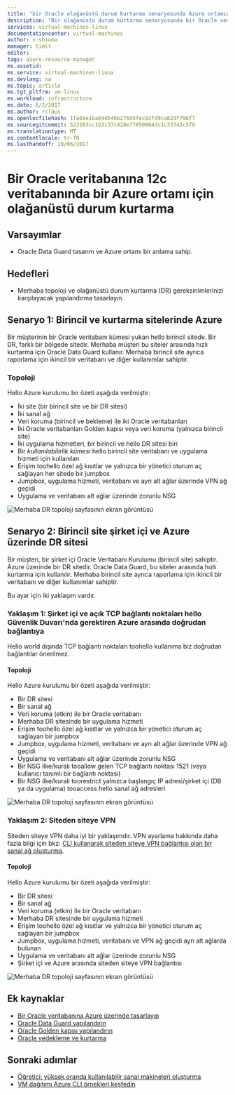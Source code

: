 ```yaml
---
title: "bir Oracle olağanüstü durum kurtarma senaryosunda Azure ortamınızda aaaOverview | Microsoft Docs"
description: "Bir olağanüstü durum kurtarma senaryosunda bir Oracle veritabanına 12c veritabanı Azure ortamınızda için"
services: virtual-machines-linux
documentationcenter: virtual-machines
author: v-shiuma
manager: timlt
editor: 
tags: azure-resource-manager
ms.assetid: 
ms.service: virtual-machines-linux
ms.devlang: na
ms.topic: article
ms.tgt_pltfrm: vm-linux
ms.workload: infrastructure
ms.date: 6/2/2017
ms.author: rclaus
ms.openlocfilehash: 1fa69e1ba044b46b27695fec92fd9ca82df796f7
ms.sourcegitcommit: 523283cc1b3c37c428e77850964dc1c33742c5f0
ms.translationtype: MT
ms.contentlocale: tr-TR
ms.lasthandoff: 10/06/2017
---
```

# <a name="disaster-recovery-for-an-oracle-database-12c-database-in-an-azure-environment"></a>Bir Oracle veritabanına 12c veritabanında bir Azure ortamı için olağanüstü durum kurtarma

## <a name="assumptions"></a>Varsayımlar

- Oracle Data Guard tasarım ve Azure ortamı bir anlama sahip.


## <a name="goals"></a>Hedefleri
- Merhaba topoloji ve olağanüstü durum kurtarma (DR) gereksinimlerinizi karşılayacak yapılandırma tasarlayın.

## <a name="scenario-1-primary-and-dr-sites-on-azure"></a>Senaryo 1: Birincil ve kurtarma sitelerinde Azure

Bir müşterinin bir Oracle veritabanı kümesi yukarı hello birincil sitede. Bir DR, farklı bir bölgede sitedir. Merhaba müşteri bu siteler arasında hızlı kurtarma için Oracle Data Guard kullanır. Merhaba birincil site ayrıca raporlama için ikincil bir veritabanı ve diğer kullanımlar sahiptir. 

### <a name="topology"></a>Topoloji

Hello Azure kurulumu bir özeti aşağıda verilmiştir:

- İki site (bir birincil site ve bir DR sitesi)
- İki sanal ağ
- Veri koruma (birincil ve bekleme) ile iki Oracle veritabanları
- İki Oracle veritabanları Golden kapısı veya veri koruma (yalnızca birincil site)
- İki uygulama hizmetleri, bir birincil ve hello DR sitesi biri
- Bir *kullanılabilirlik kümesi* hello birincil site veritabanı ve uygulama hizmeti için kullanılan
- Erişim toohello özel ağ kısıtlar ve yalnızca bir yönetici oturum aç sağlayan her sitede bir jumpbox
- Jumpbox, uygulama hizmeti, veritabanı ve ayrı alt ağlar üzerinde VPN ağ geçidi
- Uygulama ve veritabanı alt ağlar üzerinde zorunlu NSG

![Merhaba DR topoloji sayfasının ekran görüntüsü](./media/oracle-disaster-recovery/oracle_topology_01.png)

## <a name="scenario-2-primary-site-on-premises-and-dr-site-on-azure"></a>Senaryo 2: Birincil site şirket içi ve Azure üzerinde DR sitesi

Bir müşteri, bir şirket içi Oracle Veritabanı Kurulumu (birincil site) sahiptir. Azure üzerinde bir DR sitedir. Oracle Data Guard, bu siteler arasında hızlı kurtarma için kullanılır. Merhaba birincil site ayrıca raporlama için ikincil bir veritabanı ve diğer kullanımlar sahiptir. 

Bu ayar için iki yaklaşım vardır.

### <a name="approach-1-direct-connections-between-on-premises-and-azure-requiring-open-tcp-ports-on-hello-firewall"></a>Yaklaşım 1: Şirket içi ve açık TCP bağlantı noktaları hello Güvenlik Duvarı'nda gerektiren Azure arasında doğrudan bağlantıya 

Hello world dışında TCP bağlantı noktaları toohello kullanıma biz doğrudan bağlantılar önerilmez.

#### <a name="topology"></a>Topoloji

Hello Azure kurulumu bir özeti aşağıda verilmiştir:

- Bir DR sitesi 
- Bir sanal ağ
- Veri koruma (etkin) ile bir Oracle veritabanı
- Merhaba DR sitesinde bir uygulama hizmeti
- Erişim toohello özel ağ kısıtlar ve yalnızca bir yönetici oturum aç sağlayan bir jumpbox
- Jumpbox, uygulama hizmeti, veritabanı ve ayrı alt ağlar üzerinde VPN ağ geçidi
- Uygulama ve veritabanı alt ağlar üzerinde zorunlu NSG
- Bir NSG ilke/kuralı tooallow gelen TCP bağlantı noktası 1521 (veya kullanıcı tanımlı bir bağlantı noktası)
- Bir NSG ilke/kuralı toorestrict yalnızca başlangıç IP adresi/şirket içi (DB ya da uygulama) tooaccess hello sanal ağ adresleri

![Merhaba DR topoloji sayfasının ekran görüntüsü](./media/oracle-disaster-recovery/oracle_topology_02.png)

### <a name="approach-2-site-to-site-vpn"></a>Yaklaşım 2: Siteden siteye VPN
Siteden siteye VPN daha iyi bir yaklaşımdır. VPN ayarlama hakkında daha fazla bilgi için bkz: [CLI kullanarak siteden siteye VPN bağlantısı olan bir sanal ağ oluşturma](https://docs.microsoft.com/en-us/azure/vpn-gateway/vpn-gateway-howto-site-to-site-resource-manager-cli).

#### <a name="topology"></a>Topoloji

Hello Azure kurulumu bir özeti aşağıda verilmiştir:

- Bir DR sitesi 
- Bir sanal ağ 
- Veri koruma (etkin) ile bir Oracle veritabanı
- Merhaba DR sitesinde bir uygulama hizmeti
- Erişim toohello özel ağ kısıtlar ve yalnızca bir yönetici oturum aç sağlayan bir jumpbox
- Jumpbox, uygulama hizmeti, veritabanı ve VPN ağ geçidi ayrı alt ağlarda bulunan
- Uygulama ve veritabanı alt ağlar üzerinde zorunlu NSG
- Şirket içi ve Azure arasında siteden siteye VPN bağlantısı

![Merhaba DR topoloji sayfasının ekran görüntüsü](./media/oracle-disaster-recovery/oracle_topology_03.png)

## <a name="additional-reading"></a>Ek kaynaklar

- [Bir Oracle veritabanına Azure üzerinde tasarlayıp](oracle-design.md)
- [Oracle Data Guard yapılandırın](configure-oracle-dataguard.md)
- [Oracle Golden kapısı yapılandırın](configure-oracle-golden-gate.md)
- [Oracle yedekleme ve kurtarma](oracle-backup-recovery.md)


## <a name="next-steps"></a>Sonraki adımlar

- [Öğretici: yüksek oranda kullanılabilir sanal makineleri oluşturma](../../linux/create-cli-complete.md)
- [VM dağıtımı Azure CLI örnekleri keşfedin](../../linux/cli-samples.md)

